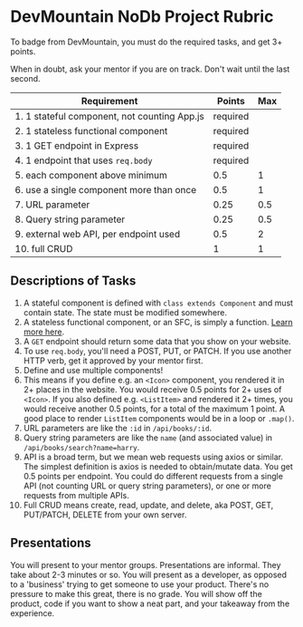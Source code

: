 # DevMountain NoDb Project Rubric

To badge from DevMountain, you must do the required tasks, and get 3+ points.

When in doubt, ask your mentor if you are on track. Don't wait until the last second.

| Requirement                                  | Points   | Max |
| -------------------------------------------- | -------- | --- |
| 1. 1 stateful component, not counting App.js | required |     |
| 2. 1 stateless functional component          | required |     |
| 3. 1 GET endpoint in Express                 | required |     |
| 4. 1 endpoint that uses `req.body`           | required |     |
| 5. each component above minimum              | 0.5      | 1   |
| 6. use a single component more than once     | 0.5      | 1   |
| 7. URL parameter                             | 0.25     | 0.5 |
| 8. Query string parameter                    | 0.25     | 0.5 |
| 9. external web API, per endpoint used       | 0.5      | 2   |
| 10. full CRUD                                | 1        | 1   |

## Descriptions of Tasks

1. A stateful component is defined with `class extends Component` and must contain state. The state must be modified somewhere.
2. A stateless functional component, or an SFC, is simply a function. [Learn more here](https://reactjs.org/docs/components-and-props.html).
3. A `GET` endpoint should return some data that you show on your website.
4. To use `req.body`, you'll need a POST, PUT, or PATCH. If you use another HTTP verb, get it approved by your mentor first.
5. Define and use multiple components!
6. This means if you define e.g. an `<Icon>` component, you rendered it in 2+ places in the website. You would receive 0.5 points for 2+ uses of `<Icon>`. If you also defined e.g. `<ListItem>` and rendered it 2+ times, you would receive another 0.5 points, for a total of the maximum 1 point. A good place to render `ListItem` components would be in a loop or `.map()`.
7. URL parameters are like the `:id` in `/api/books/:id`.
8. Query string parameters are like the `name` (and associated value) in `/api/books/search?name=harry`.
9. API is a broad term, but we mean web requests using axios or similar. The simplest definition is axios is needed to obtain/mutate data. You get 0.5 points per endpoint. You could do different requests from a single API (not counting URL or query string parameters), or one or more requests from multiple APIs.
10. Full CRUD means create, read, update, and delete, aka POST, GET, PUT/PATCH, DELETE from your own server.

## Presentations

You will present to your mentor groups. Presentations are informal. They take about 2-3 minutes or so. You will present as a developer, as opposed to a 'business' trying to get someone to use your product. There's no pressure to make this great, there is no grade. You will show off the product, code if you want to show a neat part, and your takeaway from the experience.
